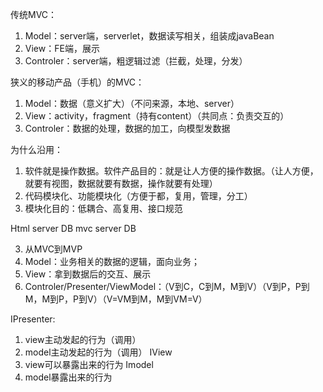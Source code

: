 传统MVC：
  1. Model：server端，serverlet，数据读写相关，组装成javaBean
  2. View：FE端，展示
  3. Controler：server端，粗逻辑过滤（拦截，处理，分发）

狭义的移动产品（手机）的MVC：
  1. Model：数据（意义扩大）（不问来源，本地、server）
  2. View：activity，fragment（持有content）（共同点：负责交互的）
  3. Controler：数据的处理，数据的加工，向模型发数据

为什么沿用：
  1. 软件就是操作数据。软件产品目的：就是让人方便的操作数据。（让人方便，就要有视图，数据就要有数据，操作就要有处理）
  2. 代码模块化、功能模块化（方便于都，复用，管理，分工）
  3. 模块化目的：低耦合、高复用、接口规范


Html  server  DB
mvc   server  DB

3. 从MVC到MVP
  1. Model：业务相关的数据的逻辑，面向业务；
  2. View：拿到数据后的交互、展示
  3. Controler/Presenter/ViewModel：（V到C，C到M，M到V）（V到P，P到M，M到P，P到V）（V=VM到M，M到VM=V）

IPresenter:
  1. view主动发起的行为（调用）
  2. model主动发起的行为（调用）
IView
  1. view可以暴露出来的行为
Imodel
  1. model暴露出来的行为
